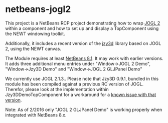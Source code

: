netbeans-jogl2
==============

This project is a NetBeans RCP project demonstrating how to wrap [JOGL 2](https://jogamp.org/jogl/www/) within a
component and how to set up and display a TopComponent using the NEWT windowing toolkit.

Additionally, it includes a recent version of the [jzy3d](http://www.jzy3d.org/) library based on JOGL 2, using
the NEWT canvas. 

The Module requires at least [NetBeans 8.1](http://www.netbeans.org). It may work with earlier versions.
It adds three additional menu entries under "Window->JOGL 2 Demo", "Window->Jzy3D Demo" and 
"Window->JOGL 2 GLJPanel Demo"

We currently use JOGL 2.1.3.. Please note that Jzy3D 0.9.1, bundled in this module has been compiled against 
a previous RC version of JOGL. Therefor, please look at the implementation within Jzy3DDemoTopComponent for a 
workaround for a [known issue with that version](https://github.com/jzy3d/jzy3d-api/issues/33).

Note: As of 2/2016 only "JOGL 2 GLJPanel Demo" is working properly when integrated with NetBeans 8.x.
